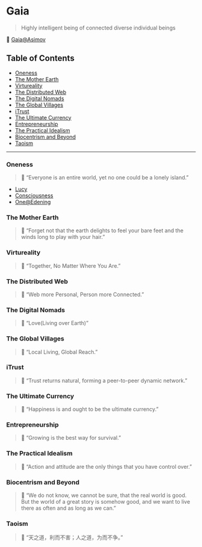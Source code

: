 # Gaia

> Highly intelligent being of connected diverse individual beings

:whale:  [Gaia@Asimov](https://asimov.fandom.com/wiki/Gaia)

## Table of Contents

- [Oneness](#oneness)
- [The Mother Earth](#the-mother-earth)
- [Virtureality](#virtureality)
- [The Distributed Web](#the-distributed-web)
- [The Digital Nomads](#the-digital-nomads)
- [The Global Villages](#the-global-villages)
- [iTrust](#itrust)
- [The Ultimate Currency](#the-ultimate-currency)
- [Entrepreneurship](#entrepreneurship)
- [The Practical Idealism](#the-practical-idealism)
- [Biocentrism and Beyond](#biocentrism-and-beyond)
- [Taoism](#taoism)
---

### Oneness

> :whale: “Everyone is an entire world, yet no one could be a lonely island.”

* [Lucy](https://service.edening.net/ipfs/QmTRzN7Pdiehd4wLnw4c5ANr9FUHbABHZjuHJn9E6pCz8E/Lucy-Oneness-720.mp4)
* [Consciousness](https://service.edening.net/ipfs/QmTRzN7Pdiehd4wLnw4c5ANr9FUHbABHZjuHJn9E6pCz8E/Oneness-Gaia-720.mp4)
* [One@Edening](https://one.edening.net/)

### The Mother Earth

> :whale: “Forget not that the earth delights to feel your bare feet and the winds long to play with your hair.”

### Virtureality

> :whale: “Together, No Matter Where You Are.”

### The Distributed Web

> :whale: “Web more Personal, Person more Connected.”

### The Digital Nomads

> :whale: “Love(Living over Earth)”

### The Global Villages

> :whale: “Local Living, Global Reach.”

### iTrust

> :whale: “Trust returns natural, forming a peer-to-peer dynamic network.”

### The Ultimate Currency

> :whale: “Happiness is and ought to be the ultimate currency.”

### Entrepreneurship

> :whale: “Growing is the best way for survival.”

### The Practical Idealism

> :whale: “Action and attitude are the only things that you have control over.”

### Biocentrism and Beyond

> :whale: “We do not know, we cannot be sure, that the real world is good. But the world of a great story is somehow good, and we want to live there as often and as long as we can.”

### Taoism

> :whale: “天之道，利而不害；人之道，为而不争。”
